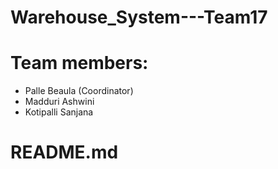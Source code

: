 # Warehouse_System---Team17

# Team members:
- Palle Beaula (Coordinator)
- Madduri Ashwini
- Kotipalli Sanjana

# README.md
